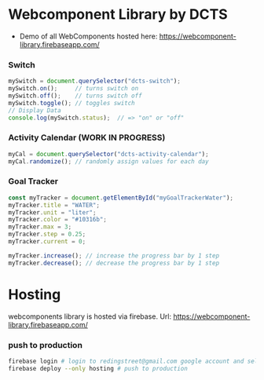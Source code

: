 # Webcomponent Library by DCTS

- Demo of all WebComponents hosted here: https://webcomponent-library.firebaseapp.com/

### Switch
```js
mySwitch = document.querySelector("dcts-switch");
mySwitch.on();     // turns switch on
mySwitch.off();    // turns switch off
mySwitch.toggle(); // toggles switch
// Display Data
console.log(mySwitch.status);  // => "on" or "off"
```

### Activity Calendar (WORK IN PROGRESS)
```js
myCal = document.querySelector("dcts-activity-calendar");
myCal.randomize(); // randomly assign values for each day
```

### Goal Tracker
```js
const myTracker = document.getElementById("myGoalTrackerWater");
myTracker.title = "WATER";
myTracker.unit = "liter";
myTracker.color = "#10316b";
myTracker.max = 3;
myTracker.step = 0.25;
myTracker.current = 0;

myTracker.increase(); // increase the progress bar by 1 step
myTracker.decrease(); // decrease the progress bar by 1 step
```

# Hosting
webcomponents library is hosted via firebase. Url: https://webcomponent-library.firebaseapp.com/

### push to production
```bash
firebase login # login to redingstreet@gmail.com google account and select project
firebase deploy --only hosting # push to production
```
